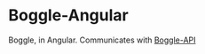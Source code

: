 # Boggle-Angular
Boggle, in Angular.
Communicates with [Boggle-API](https://www.github.com/Diamundo/Boggle-API)
